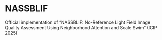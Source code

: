 # NASSBLIF
Official implementation of “NASSBLIF: No-Reference Light Field Image Quality Assessment Using Neighborhood Attention and Scale Swim” (ICIP 2025)
